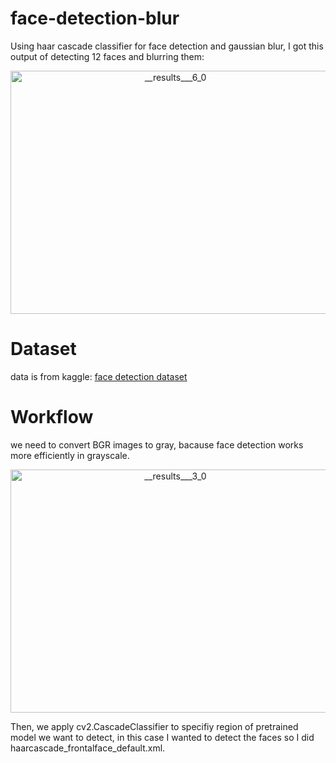 # face-detection-blur
 Using haar cascade classifier for face detection and gaussian blur, I got this output of detecting 12 faces and blurring them:
 
 <p align="center">
<img width="512" height="389" alt="__results___6_0" src="https://github.com/user-attachments/assets/48157f55-066b-4cff-9c45-8453e8c3ed5c" />


# Dataset
data is from kaggle: [face detection dataset](https://www.kaggle.com/datasets/iamtushara/face-detection-dataset/data)

# Workflow

we need to convert BGR images to gray, bacause face detection works more efficiently in grayscale.
 <p align="center">
<img width="512" height="389" alt="__results___3_0" src="https://github.com/user-attachments/assets/ac0e3c6c-2dab-49d3-b1d2-30629f064fd0" />
  
Then, we apply cv2.CascadeClassifier to specifiy region of pretrained model we want to detect, in this case I wanted to detect the faces so I did haarcascade_frontalface_default.xml.

